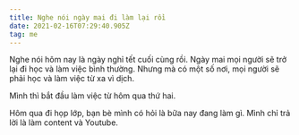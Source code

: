 ```yaml
---
title: Nghe nói ngày mai đi làm lại rồi
date: 2021-02-16T07:29:40.905Z
tag: me
---
```

Nghe nói hôm nay là ngày nghỉ tết cuối cùng rồi. Ngày mai mọi người sẽ trở lại đi học và làm việc bình thường. Nhưng mà có một số nơi, mọi người sẽ phải học và làm việc từ xa vì dịch.

Mình thì bắt đầu làm việc từ hôm qua thứ hai. 

Hôm qua đi họp lớp, bạn bè mình có hỏi là bữa nay đang làm gì. Mình chỉ trả lời là làm content và Youtube.